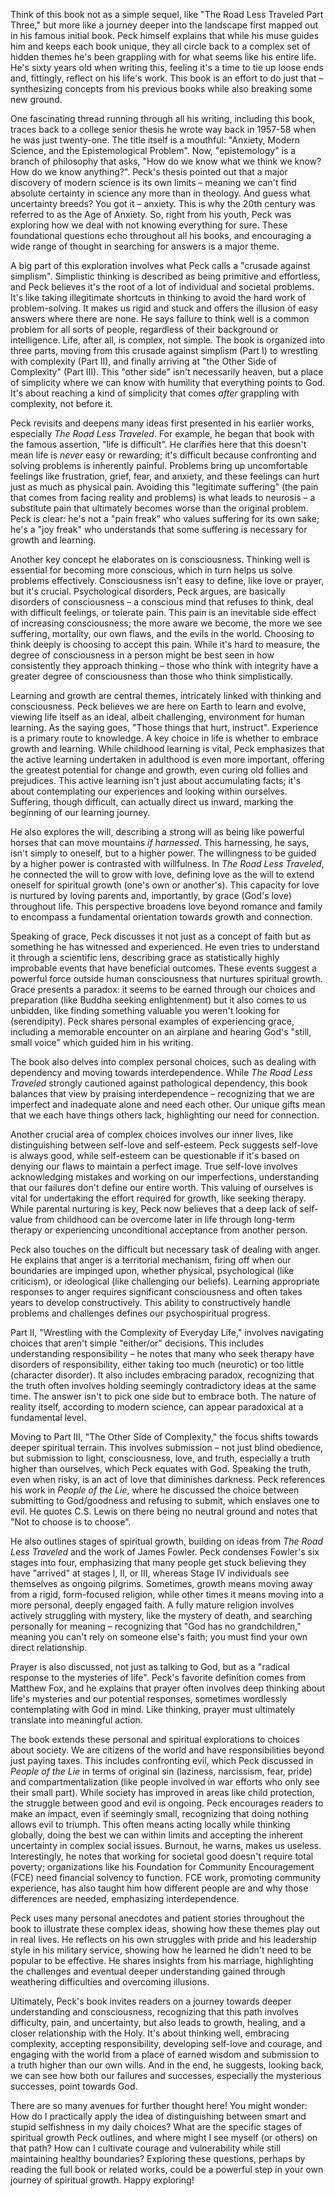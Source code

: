 Think of this book not as a simple sequel, like "The Road Less Traveled Part Three," but more like a journey deeper into the landscape first mapped out in his famous initial book. Peck himself explains that while his muse guides him and keeps each book unique, they all circle back to a complex set of hidden themes he's been grappling with for what seems like his entire life. He's sixty years old when writing this, feeling it's a time to tie up loose ends and, fittingly, reflect on his life's work. This book is an effort to do just that – synthesizing concepts from his previous books while also breaking some new ground.

One fascinating thread running through all his writing, including this book, traces back to a college senior thesis he wrote way back in 1957-58 when he was just twenty-one. The title itself is a mouthful: "Anxiety, Modern Science, and the Epistemological Problem". Now, "epistemology" is a branch of philosophy that asks, "How do we know what we think we know? How do we know anything?". Peck's thesis pointed out that a major discovery of modern science is its own limits – meaning we can't find absolute certainty in science any more than in theology. And guess what uncertainty breeds? You got it – anxiety. This is why the 20th century was referred to as the Age of Anxiety. So, right from his youth, Peck was exploring how we deal with not knowing everything for sure. These foundational questions echo throughout all his books, and encouraging a wide range of thought in searching for answers is a major theme.

A big part of this exploration involves what Peck calls a "crusade against simplism". Simplistic thinking is described as being primitive and effortless, and Peck believes it's the root of a lot of individual and societal problems. It's like taking illegitimate shortcuts in thinking to avoid the hard work of problem-solving. It makes us rigid and stuck and offers the illusion of easy answers where there are none. He says failure to think well is a common problem for all sorts of people, regardless of their background or intelligence. Life, after all, is complex, not simple. The book is organized into three parts, moving from this crusade against simplism (Part I) to wrestling with complexity (Part II), and finally arriving at "the Other Side of Complexity" (Part III). This "other side" isn't necessarily heaven, but a place of simplicity where we can know with humility that everything points to God. It's about reaching a kind of simplicity that comes _after_ grappling with complexity, not before it.

Peck revisits and deepens many ideas first presented in his earlier works, especially _The Road Less Traveled_. For example, he began that book with the famous assertion, "life is difficult". He clarifies here that this doesn't mean life is _never_ easy or rewarding; it's difficult because confronting and solving problems is inherently painful. Problems bring up uncomfortable feelings like frustration, grief, fear, and anxiety, and these feelings can hurt just as much as physical pain. Avoiding this "legitimate suffering" (the pain that comes from facing reality and problems) is what leads to neurosis – a substitute pain that ultimately becomes worse than the original problem. Peck is clear: he's not a "pain freak" who values suffering for its own sake; he's a "joy freak" who understands that some suffering is necessary for growth and learning.

Another key concept he elaborates on is consciousness. Thinking well is essential for becoming more conscious, which in turn helps us solve problems effectively. Consciousness isn't easy to define, like love or prayer, but it's crucial. Psychological disorders, Peck argues, are basically disorders of consciousness – a conscious mind that refuses to think, deal with difficult feelings, or tolerate pain. This pain is an inevitable side effect of increasing consciousness; the more aware we become, the more we see suffering, mortality, our own flaws, and the evils in the world. Choosing to think deeply is choosing to accept this pain. While it's hard to measure, the degree of consciousness in a person might be best seen in how consistently they approach thinking – those who think with integrity have a greater degree of consciousness than those who think simplistically.

Learning and growth are central themes, intricately linked with thinking and consciousness. Peck believes we are here on Earth to learn and evolve, viewing life itself as an ideal, albeit challenging, environment for human learning. As the saying goes, "Those things that hurt, instruct". Experience is a primary route to knowledge. A key choice in life is whether to embrace growth and learning. While childhood learning is vital, Peck emphasizes that the active learning undertaken in adulthood is even more important, offering the greatest potential for change and growth, even curing old follies and prejudices. This active learning isn't just about accumulating facts; it's about contemplating our experiences and looking within ourselves. Suffering, though difficult, can actually direct us inward, marking the beginning of our learning journey.

He also explores the will, describing a strong will as being like powerful horses that can move mountains _if harnessed_. This harnessing, he says, isn't simply to oneself, but to a higher power. The willingness to be guided by a higher power is contrasted with willfulness. In _The Road Less Traveled_, he connected the will to grow with love, defining love as the will to extend oneself for spiritual growth (one's own or another's). This capacity for love is nurtured by loving parents and, importantly, by grace (God's love) throughout life. This perspective broadens love beyond romance and family to encompass a fundamental orientation towards growth and connection.

Speaking of grace, Peck discusses it not just as a concept of faith but as something he has witnessed and experienced. He even tries to understand it through a scientific lens, describing grace as statistically highly improbable events that have beneficial outcomes. These events suggest a powerful force outside human consciousness that nurtures spiritual growth. Grace presents a paradox: it seems to be earned through our choices and preparation (like Buddha seeking enlightenment) but it also comes to us unbidden, like finding something valuable you weren't looking for (serendipity). Peck shares personal examples of experiencing grace, including a memorable encounter on an airplane and hearing God's "still, small voice" which guided him in his writing.

The book also delves into complex personal choices, such as dealing with dependency and moving towards interdependence. While _The Road Less Traveled_ strongly cautioned against pathological dependency, this book balances that view by praising interdependence – recognizing that we are imperfect and inadequate alone and need each other. Our unique gifts mean that we each have things others lack, highlighting our need for connection.

Another crucial area of complex choices involves our inner lives, like distinguishing between self-love and self-esteem. Peck suggests self-love is always good, while self-esteem can be questionable if it's based on denying our flaws to maintain a perfect image. True self-love involves acknowledging mistakes and working on our imperfections, understanding that our failures don't define our entire worth. This valuing of ourselves is vital for undertaking the effort required for growth, like seeking therapy. While parental nurturing is key, Peck now believes that a deep lack of self-value from childhood can be overcome later in life through long-term therapy or experiencing unconditional acceptance from another person.

Peck also touches on the difficult but necessary task of dealing with anger. He explains that anger is a territorial mechanism, firing off when our boundaries are impinged upon, whether physical, psychological (like criticism), or ideological (like challenging our beliefs). Learning appropriate responses to anger requires significant consciousness and often takes years to develop constructively. This ability to constructively handle problems and challenges defines our psychospiritual progress.

Part II, "Wrestling with the Complexity of Everyday Life," involves navigating choices that aren't simple "either/or" decisions. This includes understanding responsibility – he notes that many who seek therapy have disorders of responsibility, either taking too much (neurotic) or too little (character disorder). It also includes embracing paradox, recognizing that the truth often involves holding seemingly contradictory ideas at the same time. The answer isn't to pick one side but to embrace both. The nature of reality itself, according to modern science, can appear paradoxical at a fundamental level.

Moving to Part III, "The Other Side of Complexity," the focus shifts towards deeper spiritual terrain. This involves submission – not just blind obedience, but submission to light, consciousness, love, and truth, especially a truth higher than ourselves, which Peck equates with God. Speaking the truth, even when risky, is an act of love that diminishes darkness. Peck references his work in _People of the Lie_, where he discussed the choice between submitting to God/goodness and refusing to submit, which enslaves one to evil. He quotes C.S. Lewis on there being no neutral ground and notes that "Not to choose is to choose".

He also outlines stages of spiritual growth, building on ideas from _The Road Less Traveled_ and the work of James Fowler. Peck condenses Fowler's six stages into four, emphasizing that many people get stuck believing they have "arrived" at stages I, II, or III, whereas Stage IV individuals see themselves as ongoing pilgrims. Sometimes, growth means moving away from a rigid, form-focused religion, while other times it means moving into a more personal, deeply engaged faith. A fully mature religion involves actively struggling with mystery, like the mystery of death, and searching personally for meaning – recognizing that "God has no grandchildren," meaning you can't rely on someone else's faith; you must find your own direct relationship.

Prayer is also discussed, not just as talking to God, but as a "radical response to the mysteries of life". Peck's favorite definition comes from Matthew Fox, and he explains that prayer often involves deep thinking about life's mysteries and our potential responses, sometimes wordlessly contemplating with God in mind. Like thinking, prayer must ultimately translate into meaningful action.

The book extends these personal and spiritual explorations to choices about society. We are citizens of the world and have responsibilities beyond just paying taxes. This includes confronting evil, which Peck discussed in _People of the Lie_ in terms of original sin (laziness, narcissism, fear, pride) and compartmentalization (like people involved in war efforts who only see their small part). While society has improved in areas like child protection, the struggle between good and evil is ongoing. Peck encourages readers to make an impact, even if seemingly small, recognizing that doing nothing allows evil to triumph. This often means acting locally while thinking globally, doing the best we can within limits and accepting the inherent uncertainty in complex social issues. Burnout, he warns, makes us useless. Interestingly, he notes that working for societal good doesn't require total poverty; organizations like his Foundation for Community Encouragement (FCE) need financial solvency to function. FCE work, promoting community experience, has also taught him how different people are and why those differences are needed, emphasizing interdependence.

Peck uses many personal anecdotes and patient stories throughout the book to illustrate these complex ideas, showing how these themes play out in real lives. He reflects on his own struggles with pride and his leadership style in his military service, showing how he learned he didn't need to be popular to be effective. He shares insights from his marriage, highlighting the challenges and eventual deeper understanding gained through weathering difficulties and overcoming illusions.

Ultimately, Peck's book invites readers on a journey towards deeper understanding and consciousness, recognizing that this path involves difficulty, pain, and uncertainty, but also leads to growth, healing, and a closer relationship with the Holy. It's about thinking well, embracing complexity, accepting responsibility, developing self-love and courage, and engaging with the world from a place of earned wisdom and submission to a truth higher than our own wills. And in the end, he suggests, looking back, we can see how both our failures and successes, especially the mysterious successes, point towards God.

There are so many avenues for further thought here! You might wonder: How do I practically apply the idea of distinguishing between smart and stupid selfishness in my daily choices? What are the specific stages of spiritual growth Peck outlines, and where might I see myself (or others) on that path? How can I cultivate courage and vulnerability while still maintaining healthy boundaries? Exploring these questions, perhaps by reading the full book or related works, could be a powerful step in your own journey of spiritual growth. Happy exploring!